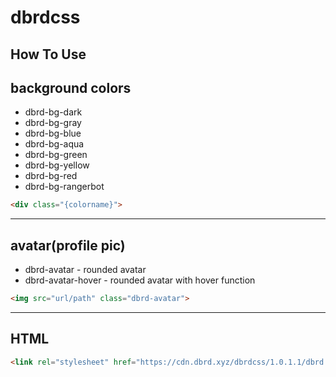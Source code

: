 dbrdcss
===

How To Use
---
**background colors**
---
- dbrd-bg-dark
- dbrd-bg-gray
- dbrd-bg-blue
- dbrd-bg-aqua
- dbrd-bg-green
- dbrd-bg-yellow
- dbrd-bg-red
- dbrd-bg-rangerbot
```html
<div class="{colorname}">
```
---
**avatar(profile pic)**
---
- dbrd-avatar - rounded avatar
- dbrd-avatar-hover - rounded avatar with hover function
```html
<img src="url/path" class="dbrd-avatar">
```
---
HTML
---
```html
<link rel="stylesheet" href="https://cdn.dbrd.xyz/dbrdcss/1.0.1.1/dbrd.css">
```
